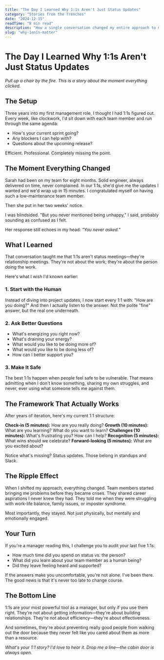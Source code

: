 ```yaml
---
title: "The Day I Learned Why 1:1s Aren't Just Status Updates"
category: "Stories from the Trenches"
date: "2024-12-15"
readTime: "8 min read"
description: "How a single conversation changed my entire approach to managing people and building trust."
slug: "why-1on1s-matter"
---
```


# The Day I Learned Why 1:1s Aren't Just Status Updates

*Pull up a chair by the fire. This is a story about the moment everything clicked.*

## The Setup

Three years into my first management role, I thought I had 1:1s figured out. Every week, like clockwork, I'd sit down with each team member and run through the same agenda:

- How's your current sprint going?
- Any blockers I can help with?
- Questions about the upcoming release?

Efficient. Professional. Completely missing the point.

## The Moment Everything Changed

Sarah had been on my team for eight months. Solid engineer, always delivered on time, never complained. In our 1:1s, she'd give me the updates I wanted and we'd wrap up in 15 minutes. I congratulated myself on having such a low-maintenance team member.

Then she put in her two weeks' notice.

I was blindsided. "But you never mentioned being unhappy," I said, probably sounding as confused as I felt.

Her response still echoes in my head: *"You never asked."*

## What I Learned

That conversation taught me that 1:1s aren't status meetings—they're relationship meetings. They're not about the work; they're about the person doing the work.

Here's what I wish I'd known earlier:

### 1. Start with the Human

Instead of diving into project updates, I now start every 1:1 with: "How are you doing?" And then I actually listen to the answer. Not the polite "fine" answer, but the real one underneath.

### 2. Ask Better Questions

- What's energizing you right now?
- What's draining your energy?
- What would you like to be doing more of?
- What would you like to be doing less of?
- How can I better support you?

### 3. Make It Safe

The best 1:1s happen when people feel safe to be vulnerable. That means admitting when I don't know something, sharing my own struggles, and never, ever using what someone tells me against them.

## The Framework That Actually Works

After years of iteration, here's my current 1:1 structure:

**Check-in (5 minutes):** How are you really doing?
**Growth (10 minutes):** What are you learning? What do you want to learn?
**Challenges (10 minutes):** What's frustrating you? How can I help?
**Recognition (5 minutes):** What wins should we celebrate?
**Forward-looking (5 minutes):** What are you excited about?

Notice what's missing? Status updates. Those belong in standups and Slack.

## The Ripple Effect

When I shifted my approach, everything changed. Team members started bringing me problems before they became crises. They shared career aspirations I never knew they had. They told me when they were struggling with work-life balance, family issues, or imposter syndrome.

Most importantly, they stayed. Not just physically, but mentally and emotionally engaged.

## Your Turn

If you're a manager reading this, I challenge you to audit your last five 1:1s:

- How much time did you spend on status vs. the person?
- What did you learn about your team member as a human being?
- Did they leave feeling heard and supported?

If the answers make you uncomfortable, you're not alone. I've been there. The good news is that it's never too late to change course.

## The Bottom Line

1:1s are your most powerful tool as a manager, but only if you use them right. They're not about getting information—they're about building relationships. They're not about efficiency—they're about effectiveness.

And sometimes, they're about preventing really good people from walking out the door because they never felt like you cared about them as more than a resource.

*What's your 1:1 story? I'd love to hear it. Drop me a line—the cabin door is always open.*
